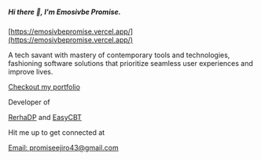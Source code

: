 <h5>Hi there 👋, I'm Emosivbe Promise.</h5>

[https://emosivbepromise.vercel.app/](https://emosivbepromise.vercel.app/)

<p>A tech savant with mastery of contemporary tools and technologies, fashioning software solutions that prioritize seamless user experiences and improve lives.</p>

[Checkout my portfolio  ](https://emosivbepromise.vercel.app/)

<div>Developer of 

  [RerhaDP](https://rerhadp.vercel.app/) and  [EasyCBT](https://easycbt.vercel.app/) 
  
<p>Hit me up to get connected at     
  
[Email: promiseejiro43@gmail.com](promiseejiro43@gmail.com)
</p> 
